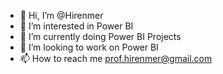 - 👋 Hi, I’m @Hirenmer
- 👀 I’m interested in Power BI
- 🌱 I’m currently doing Power BI Projects
- 💞️ I’m looking to work on Power BI
- 📫 How to reach me prof.hirenmer@gmail.com

<!---
Hirenmer/Hirenmer is a ✨ special ✨ repository because its `README.md` (this file) appears on your GitHub profile.
You can click the Preview link to take a look at your changes.
--->

